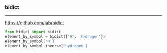 ### bidict
---
https://github.com/jab/bidict

```py
from bidict import bidict
element_by_symbol = bidict({'H': 'hydrogen'})
element_by_symbol['H']
element_by_symbol.inverse['hydrogen']
```

```
```

```
```


